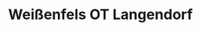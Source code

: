 ---
title: Weißenfels OT Langendorf
url: /weissenfels-ot-langendorf/
latitude: 51.178
longitude: 11.959
---